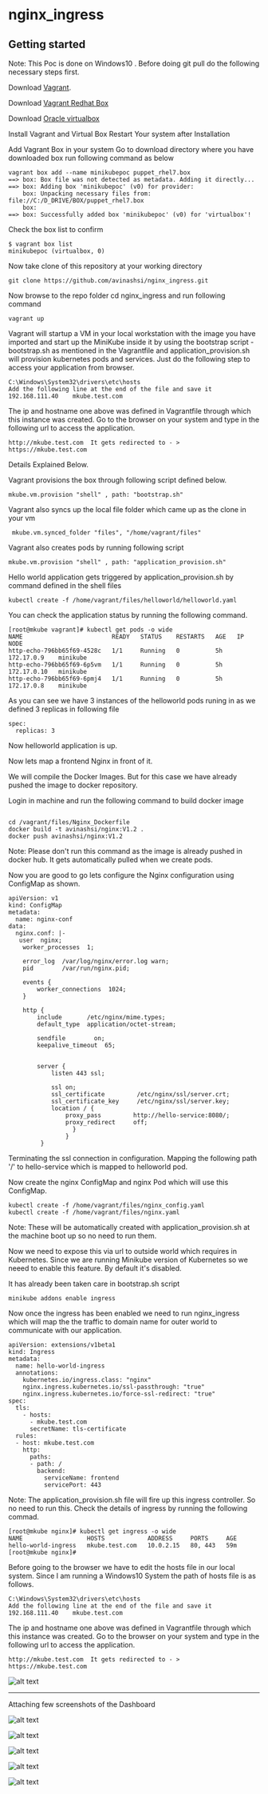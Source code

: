nginx_ingress
=========

Getting started
---------------
Note: This Poc is done on Windows10 .
Before doing git pull do the following necessary steps first.

Download [Vagrant](https://releases.hashicorp.com/vagrant/2.0.0/vagrant_2.0.0_x86_64.msi).

Download [Vagrant Redhat Box](https://gitlab.com/avinashsi/boxes/blob/master/puppet_rhel7.box)

Download [Oracle virtualbox](https://download.virtualbox.org/virtualbox/5.1.30/VirtualBox-5.1.30-118389-Win.exe)

Install Vagrant and Virtual Box Restart Your system after Installation

Add Vagrant Box in your system Go to download directory where you have downloaded box run following command as below

```
vagrant box add --name minikubepoc puppet_rhel7.box
==> box: Box file was not detected as metadata. Adding it directly...
==> box: Adding box 'minikubepoc' (v0) for provider:
    box: Unpacking necessary files from: file://C:/D_DRIVE/BOX/puppet_rhel7.box
    box:
==> box: Successfully added box 'minikubepoc' (v0) for 'virtualbox'!
```

Check the box list to confirm

```
$ vagrant box list
minikubepoc (virtualbox, 0)

```

Now take clone of this repository at your working directory

```
git clone https://github.com/avinashsi/nginx_ingress.git

```
Now browse to the repo folder cd nginx_ingress and run following command

```
vagrant up

```
Vagrant will startup a VM in your local workstation with the image you have imported
and start up the MiniKube inside it by using the bootstrap script -bootstrap.sh as mentioned in the Vagrantfile and application_provision.sh will provision kubernetes pods and services. Just do the following step to access your application from browser.

```
C:\Windows\System32\drivers\etc\hosts
Add the following line at the end of the file and save it
192.168.111.40    mkube.test.com
```
The ip and hostname one above was defined in Vagrantfile through which this instance was created.
Go to the browser on your system and type in the following url to access the application.

```
http://mkube.test.com  It gets redirected to - > https://mkube.test.com  
```

Details Explained Below.

Vagrant provisions the box through following script defined below.

```
mkube.vm.provision "shell" , path: "bootstrap.sh"
```

Vagrant also syncs up the local file folder which came up as the clone in your vm

```
 mkube.vm.synced_folder "files", "/home/vagrant/files"
```

Vagrant also creates pods by running following script

```
mkube.vm.provision "shell" , path: "application_provision.sh"
```

Hello world application gets triggered by application_provision.sh by command defined in
the shell files

```
kubectl create -f /home/vagrant/files/helloworld/helloworld.yaml
```

You can check the application status by running the following command.

```
[root@mkube vagrant]# kubectl get pods -o wide
NAME                         READY   STATUS    RESTARTS   AGE   IP            NODE
http-echo-796bb65f69-4528c   1/1     Running   0          5h    172.17.0.9    minikube
http-echo-796bb65f69-6p5vm   1/1     Running   0          5h    172.17.0.10   minikube
http-echo-796bb65f69-6pmj4   1/1     Running   0          5h    172.17.0.8    minikube

```

As you can see we have 3 instances of the helloworld pods runing in as
we defined 3 replicas in following file

```
spec:
  replicas: 3
```

Now helloworld application is up.

Now  lets map a frontend Nginx in front of it.

We will compile the Docker Images. But for this case we have already pushed the image
to docker repository.

Login in machine and run the following command to build docker image

```

cd /vagrant/files/Nginx_Dockerfile
docker build -t avinashsi/nginx:V1.2 .
docker push avinashsi/nginx:V1.2
```
Note: Please don't run this command as the image is already pushed in docker hub.
It gets automatically pulled when we create pods.


Now you are good to go lets configure the Nginx configuration using ConfigMap as shown.

```
apiVersion: v1
kind: ConfigMap
metadata:
  name: nginx-conf
data:
  nginx.conf: |-
   user  nginx;
    worker_processes  1;

    error_log  /var/log/nginx/error.log warn;
    pid        /var/run/nginx.pid;

    events {
        worker_connections  1024;
    }

    http {
        include       /etc/nginx/mime.types;
        default_type  application/octet-stream;

        sendfile        on;
        keepalive_timeout  65;


        server {
            listen 443 ssl;

            ssl on;
            ssl_certificate         /etc/nginx/ssl/server.crt;
            ssl_certificate_key     /etc/nginx/ssl/server.key;
            location / {
                proxy_pass         http://hello-service:8080/;
                proxy_redirect     off;
                  }
                }
         }

```
Terminating the ssl connection in configuration.
Mapping the following path '/' to hello-service which is mapped to helloworld pod.

Now create the nginx ConfigMap and nginx Pod which will use this ConfigMap.

```
kubectl create -f /home/vagrant/files/nginx_config.yaml
kubectl create -f /home/vagrant/files/nginx.yaml

```
Note: These will be automatically created with application_provision.sh at the machine boot up
so no need to run them.


Now we need to expose this via url to outside world which requires in Kubernetes.
Since we are running Minikube version of Kubernetes so we neeed to enable this feature.
By default it's disabled.

It has already been taken care in bootstrap.sh script

```
minikube addons enable ingress
```

Now once the ingress has been enabled we need to run nginx_ingress which will map the
the traffic to domain name for outer world to communicate with our application.

```
apiVersion: extensions/v1beta1
kind: Ingress
metadata:
  name: hello-world-ingress
  annotations:
    kubernetes.io/ingress.class: "nginx"
    nginx.ingress.kubernetes.io/ssl-passthrough: "true"
    nginx.ingress.kubernetes.io/force-ssl-redirect: "true"
spec:
  tls:
    - hosts:
      - mkube.test.com
      secretName: tls-certificate
  rules:
  - host: mkube.test.com
    http:
      paths:
      - path: /
        backend:
          serviceName: frontend
          servicePort: 443
```

Note: The application_provision.sh file will fire up this ingress controller. So no need to run this.
Check the details of ingress by running the following commad.

```
[root@mkube nginx]# kubectl get ingress -o wide
NAME                  HOSTS            ADDRESS     PORTS     AGE
hello-world-ingress   mkube.test.com   10.0.2.15   80, 443   59m
[root@mkube nginx]#

```
Before going to the browser we have to edit the hosts file in our local system.
Since I am running a Windows10 System the path of hosts file is as follows.

```
C:\Windows\System32\drivers\etc\hosts
Add the following line at the end of the file and save it
192.168.111.40    mkube.test.com
```

The ip and hostname one above was defined in Vagrantfile through which this instance was created.
Go to the browser on your system and type in the following url to access the application.

```
http://mkube.test.com  It gets redirected to - > https://mkube.test.com
```
![alt text](https://raw.githubusercontent.com/avinashsi/nginx_ingress/master/Images/helloworld.png)

----

Attaching few  screenshots of the Dashboard

![alt text](https://raw.githubusercontent.com/avinashsi/nginx_ingress/master/Images/dash1.png)

![alt text](https://raw.githubusercontent.com/avinashsi/nginx_ingress/master/Images/dash2.png)

![alt text](https://raw.githubusercontent.com/avinashsi/nginx_ingress/master/Images/dash3.png)

![alt text](https://raw.githubusercontent.com/avinashsi/nginx_ingress/master/Images/dash4.png)

![alt text](https://raw.githubusercontent.com/avinashsi/nginx_ingress/master/Images/dash5.png)

